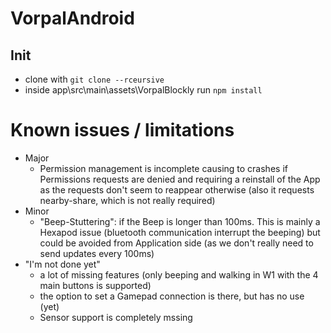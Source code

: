 # VorpalAndroid

## Init

* clone with `git clone --rceursive`
* inside app\src\main\assets\VorpalBlockly run `npm install`

# Known issues / limitations

* Major
    * Permission management is incomplete causing to crashes if Permissions requests are denied and requiring a reinstall of the App as the requests don't seem to reappear otherwise (also it requests nearby-share, which is not really required)
* Minor
    * "Beep-Stuttering": if the Beep is longer than 100ms. This is mainly a Hexapod issue (bluetooth communication interrupt the beeping) but could be avoided from Application side (as we don't really need to send updates every 100ms)
* "I'm not done yet"
    * a lot of missing features (only beeping and walking in W1 with the 4 main buttons is supported)
    * the option to set a Gamepad connection is there, but has no use (yet)
    * Sensor support is completely mssing